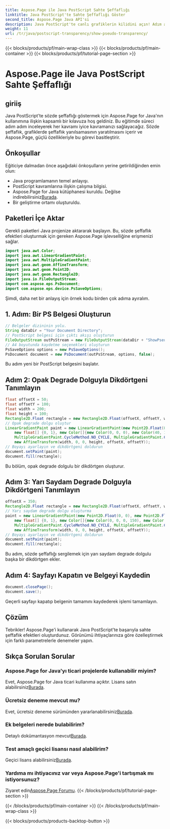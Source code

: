 ```yaml
---
title: Aspose.Page ile Java PostScript Sahte Şeffaflığı
linktitle: Java PostScript'te Sahte Şeffaflığı Göster
second_title: Aspose.Page Java API'si
description: Java PostScript'te canlı grafiklerin kilidini açın! Adım adım sözde şeffaflık oluşturmak için Aspose.Page eğitimimizi izleyin. Şimdi İndirin!
weight: 11
url: /tr/java/postscript-transparency/show-pseudo-transparency/
---
```


{{< blocks/products/pf/main-wrap-class >}}
{{< blocks/products/pf/main-container >}}
{{< blocks/products/pf/tutorial-page-section >}}

# Aspose.Page ile Java PostScript Sahte Şeffaflığı

## giriiş
Java PostScript'te sözde şeffaflığı göstermek için Aspose.Page for Java'nın kullanımına ilişkin kapsamlı bir kılavuza hoş geldiniz. Bu eğitimde süreci adım adım inceleyerek her kavramı iyice kavramanızı sağlayacağız. Sözde şeffaflık, grafiklerde şeffaflık yanılsamasının yaratılmasını içerir ve Aspose.Page, güçlü özellikleriyle bu görevi basitleştirir.
## Önkoşullar
Eğiticiye dalmadan önce aşağıdaki önkoşulların yerine getirildiğinden emin olun:
- Java programlamanın temel anlayışı.
- PostScript kavramlarına ilişkin çalışma bilgisi.
-  Aspose.Page for Java kütüphanesi kuruldu. Değilse indirebilirsiniz[Burada](https://releases.aspose.com/page/java/).
- Bir geliştirme ortamı oluşturuldu.
## Paketleri İçe Aktar
Gerekli paketleri Java projenize aktararak başlayın. Bu, sözde şeffaflık efektleri oluşturmak için gereken Aspose.Page işlevselliğine erişmenizi sağlar.
```java
import java.awt.Color;
import java.awt.LinearGradientPaint;
import java.awt.MultipleGradientPaint;
import java.awt.geom.AffineTransform;
import java.awt.geom.Point2D;
import java.awt.geom.Rectangle2D;
import java.io.FileOutputStream;
import com.aspose.eps.PsDocument;
import com.aspose.eps.device.PsSaveOptions;
```
Şimdi, daha net bir anlayış için örnek kodu birden çok adıma ayıralım.
## 1. Adım: Bir PS Belgesi Oluşturun
```java
// Belgeler dizininin yolu.
String dataDir = "Your Document Directory";
// PostScript belgesi için çıktı akışı oluşturun
FileOutputStream outPsStream = new FileOutputStream(dataDir + "ShowPseudoTransparency_outPS.ps");
// A4 boyutunda kaydetme seçenekleri oluşturun
PsSaveOptions options = new PsSaveOptions();
PsDocument document = new PsDocument(outPsStream, options, false);
```
Bu adım yeni bir PostScript belgesini başlatır.
## Adım 2: Opak Degrade Dolguyla Dikdörtgeni Tanımlayın
```java
float offsetX = 50;
float offsetY = 100;
float width = 200;
float height = 100;
Rectangle2D.Float rectangle = new Rectangle2D.Float(offsetX, offsetY, width, height);
// Opak degrade dolgu oluştur
LinearGradientPaint paint = new LinearGradientPaint(new Point2D.Float(0, 0), new Point2D.Float(200, 100),
    new float[] {0, 1}, new Color[]{new Color(0, 0, 0), new Color(40, 128, 70)},
    MultipleGradientPaint.CycleMethod.NO_CYCLE, MultipleGradientPaint.ColorSpaceType.SRGB,
    new AffineTransform(width, 0, 0, height, offsetX, offsetY));
// Boyayı ayarlayın ve dikdörtgeni doldurun
document.setPaint(paint);
document.fill(rectangle);
```
Bu bölüm, opak degrade dolgulu bir dikdörtgen oluşturur.
## Adım 3: Yarı Saydam Degrade Dolguyla Dikdörtgeni Tanımlayın
```java
offsetX = 350;
Rectangle2D.Float rectangle = new Rectangle2D.Float(offsetX, offsetY, width, height);
// Yarı saydam degrade dolgu oluşturma
paint = new LinearGradientPaint(new Point2D.Float(0, 0), new Point2D.Float(200, 100),
    new float[] {0, 1}, new Color[]{new Color(0, 0, 0, 150), new Color(40, 128, 70, 50)},
    MultipleGradientPaint.CycleMethod.NO_CYCLE, MultipleGradientPaint.ColorSpaceType.SRGB,
    new AffineTransform(width, 0, 0, height, offsetX, offsetY));
// Boyayı ayarlayın ve dikdörtgeni doldurun
document.setPaint(paint);
document.fill(rectangle);
```
Bu adım, sözde şeffaflığı sergilemek için yarı saydam degrade dolgulu başka bir dikdörtgen ekler.
## Adım 4: Sayfayı Kapatın ve Belgeyi Kaydedin
```java
document.closePage();
document.save();
```
Geçerli sayfayı kapatıp belgenin tamamını kaydederek işlemi tamamlayın.
## Çözüm
Tebrikler! Aspose.Page'i kullanarak Java PostScript'te başarıyla sahte şeffaflık efektleri oluşturdunuz. Görünümü ihtiyaçlarınıza göre özelleştirmek için farklı parametrelerle denemeler yapın.
## Sıkça Sorulan Sorular
### Aspose.Page for Java'yı ticari projelerde kullanabilir miyim?
 Evet, Aspose.Page for Java ticari kullanıma açıktır. Lisans satın alabilirsiniz[Burada](https://purchase.aspose.com/buy).
### Ücretsiz deneme mevcut mu?
 Evet, ücretsiz deneme sürümünden yararlanabilirsiniz[Burada](https://releases.aspose.com/).
### Ek belgeleri nerede bulabilirim?
 Detaylı dokümantasyon mevcut[Burada](https://reference.aspose.com/page/java/).
### Test amaçlı geçici lisansı nasıl alabilirim?
 Geçici lisans alabilirsiniz[Burada](https://purchase.aspose.com/temporary-license/).
### Yardıma mı ihtiyacınız var veya Aspose.Page'i tartışmak mı istiyorsunuz?
 Ziyaret edin[Aspose.Page Forumu](https://forum.aspose.com/c/page/39).
{{< /blocks/products/pf/tutorial-page-section >}}

{{< /blocks/products/pf/main-container >}}
{{< /blocks/products/pf/main-wrap-class >}}

{{< blocks/products/products-backtop-button >}}
